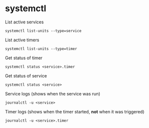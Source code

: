 # systemctl

List active services

```
systemctl list-units --type=service
```

List active timers

```
systemctl list-units --type=timer
```

Get status of timer

```
systemctl status <service>.timer
```

Get status of service

```
systemctl status <service>
```

Service logs (shows when the service was run)

```
journalctl -u <service>
```

Timer logs (shows when the timer started, **not** when it was triggered)

```
journalctl -u <service>.timer
```
